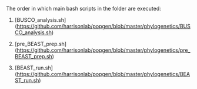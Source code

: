 The order in which main bash scripts in the folder are executed:

1) [BUSCO_analysis.sh] (https://github.com/harrisonlab/popgen/blob/master/phylogenetics/BUSCO_analysis.sh)

2) [pre_BEAST_prep.sh] (https://github.com/harrisonlab/popgen/blob/master/phylogenetics/pre_BEAST_prep.sh)

3) [BEAST_run.sh] (https://github.com/harrisonlab/popgen/blob/master/phylogenetics/BEAST_run.sh)
